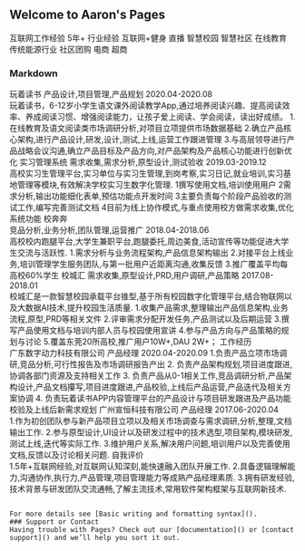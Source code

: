 ## Welcome to Aaron's Pages
互联网工作经验 5年+
行业经验 
互联网+健身 直播 智慧校园 智慧社区 在线教育 传统能源行业 
社区团购 电商 超商
### Markdown
玩着读书
产品设计,项目管理,产品规划  	2020.04-2020.08  
玩着读书，6-12岁小学生语文课外阅读教学App,通过培养阅读兴趣、提高阅读效率、养成阅读习惯、增强阅读能力，让孩子爱上阅读、学会阅读，读出好成绩。
1.在线教育及语文阅读类市场调研分析,对项目立项提供市场数据基础
2.确立产品核心架构,进行产品设计,研发,设计,测试,上线,运营工作跟进管理
3.与高层领导进行产品战略会议沟通,确立产品目标及产品方向,对产品架构及产品核心功能进行创新优化
实习管理系统
需求收集,需求分析,原型设计,测试验收  	2019.03-2019.12  
高校实习生管理平台,实习单位与实习生管理,到岗考察,实习日记,就业培训,实习基地管理等模块,有效解决学校实习生数字化管理.
1撰写使用文档,培训使用用户
2需求分析,输出功能细化表单,预估功能点开发时间
3主要负责每个阶段产品验收的测试工作,编写完善测试文档
4目前为线上协作模式,与重点使用校方做需求收集,优化系统功能
校奔奔 	
竞品分析,业务分析,团队管理,运营推广  	2018.04-2018.06  
高校校内跑腿平台,大学生兼职平台,跑腿委托,周边美食,活动宣传等功能促进大学生交流与活跃性.
1.需求分析与业务流程架构,产品信息架构输出
2.对接平台上线业务,培训管理学生服务团队,与第一批用户近距离沟通,收集反馈
3.推广覆盖平均每高校60%学生
校城汇	
需求收集,原型设计,PRD,用户调研,产品策略  	2017.08-2018.01  
校城汇是一款智慧校园承载平台锥型,基于所有校园数字化管理平台,结合物联网以及大数据AI技术,提升校园生活质量.
1.收集产品需求,整理输出产品信息架构,业务流程,原型,PRD等相关文件
2.评审需求分配开发任务,产品测试以及后期运营
3.撰写产品使用文档与培训内部人员与校园使用宣讲
4.参与产品方向与产品策略的规划与讨论
5.覆盖东莞20所高校,推广用户10W+,DAU 2W+；
工作经历   
广东数字动力科技有限公司 产品经理	2020.04-2020.09 
1.负责产品立项市场调研,竞品分析,可行性报告及市场调研报告产出
2. 负责产品架构规划,项目进度跟进,协调各部门资源及支持相关工作
3. 负责产品从0-1相关工作,竞品调研分析,产品架构设计,产品文档攥写,项目进度跟进,产品校验,上线后产品运营,产品迭代及相关方案协调
4. 负责玩着读书APP内容管理平台的产品设计与项目研发跟进及产品功能校验及上线后新需求规划
广州宣恒科技有限公司 产品经理	2017.06-2020.04 	
1.作为初创团队参与新产品项目立项以及相关市场调查与需求调研,分析,整理,文档输出工作.
2.参与原型设计,UI设计以及研发过程中的技术选型,项目架构,模块研发,测试上线,迭代等实际工作.
3.维护用户关系,解决用户问题,培训用户以及完善使用文档,反馈以及讨论相关问题.
自我评价  
1.5年+互联网经验,对互联网认知深刻,能快速融入团队开展工作.
2.具备逻辑理解能力,沟通协作,执行力,产品管理,项目管理能力等成熟产品经理素质.
3.拥有研发经验,技术背景与研发团队交流通畅,了解主流技术,常用软件架构框架与互联网新技术.
```

For more details see [Basic writing and formatting syntax]().
### Support or Contact
Having trouble with Pages? Check out our [documentation]() or [contact support]() and we’ll help you sort it out.
